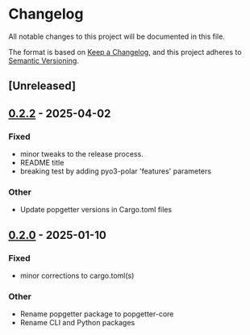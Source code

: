 # Changelog

All notable changes to this project will be documented in this file.

The format is based on [Keep a Changelog](https://keepachangelog.com/en/1.0.0/),
and this project adheres to [Semantic Versioning](https://semver.org/spec/v2.0.0.html).

## [Unreleased]

## [0.2.2](https://github.com/Urban-Analytics-Technology-Platform/popgetter/compare/popgetter-py-v0.2.1...popgetter-py-v0.2.2) - 2025-04-02

### Fixed

- minor tweaks to the release process.
- README title
- breaking test by adding pyo3-polar 'features' parameters

### Other

- Update popgetter versions in Cargo.toml files

## [0.2.0](https://github.com/Urban-Analytics-Technology-Platform/popgetter/releases/tag/popgetter-py-v0.2.0) - 2025-01-10

### Fixed

- minor corrections to cargo.toml(s)

### Other

- Rename popgetter package to popgetter-core
- Rename CLI and Python packages

